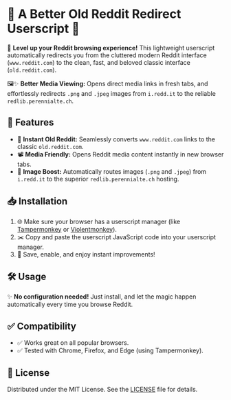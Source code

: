 # 🚀  A Better Old Reddit Redirect Userscript 🌟

🎯 **Level up your Reddit browsing experience!** This lightweight userscript automatically redirects you from the cluttered modern Reddit interface (`www.reddit.com`) to the clean, fast, and beloved classic interface (`old.reddit.com`).

🖼️✨ **Better Media Viewing:** Opens direct media links in fresh tabs, and effortlessly redirects `.png` and `.jpeg` images from `i.redd.it` to the reliable `redlib.perennialte.ch`.

## 🚨 Features

- 🔄 **Instant Old Reddit:** Seamlessly converts `www.reddit.com` links to the classic `old.reddit.com`.
- 📽️ **Media Friendly:** Opens Reddit media content instantly in new browser tabs.
- 📸 **Image Boost:** Automatically routes images (`.png` and `.jpeg`) from `i.redd.it` to the superior `redlib.perennialte.ch` hosting.

## 📥 Installation

1. 🌐 Make sure your browser has a userscript manager (like [Tampermonkey](https://www.tampermonkey.net/) or [Violentmonkey](https://violentmonkey.github.io/)).
2. ✂️ Copy and paste the userscript JavaScript code into your userscript manager.
3. 🎉 Save, enable, and enjoy instant improvements!

## 🛠️ Usage

✨ **No configuration needed!** Just install, and let the magic happen automatically every time you browse Reddit.

## ✅ Compatibility

- ✅ Works great on all popular browsers.
- ✅ Tested with Chrome, Firefox, and Edge (using Tampermonkey).

## 📜 License

Distributed under the MIT License. See the [LICENSE](LICENSE) file for details.

